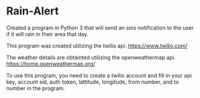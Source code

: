 # Rain-Alert
Created a program in Python 3 that will send an sms notification to the user if it will rain in their area that day. 

This program was created utilizing the twilio api. 
  https://www.twilio.com/

The weather details are obtainted utilizing the openweathermap api.
  https://home.openweathermap.org/

To use this program, you need to create a twilio account and fill in your api key, account sid, auth token, lattitude, longitude, from number, and to number in the program. 
